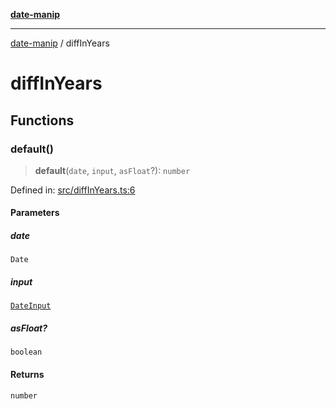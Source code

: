 [**date-manip**](index.md)

***

[date-manip](modules.md) / diffInYears

# diffInYears

## Functions

### default()

> **default**(`date`, `input`, `asFloat`?): `number`

Defined in: [src/diffInYears.ts:6](https://github.com/fengxinming/date-manip/blob/c2d62c1a39faed6b959a43feaabc15f4e2d60a5a/src/diffInYears.ts#L6)

#### Parameters

##### date

`Date`

##### input

[`DateInput`](types.md#dateinput)

##### asFloat?

`boolean`

#### Returns

`number`
